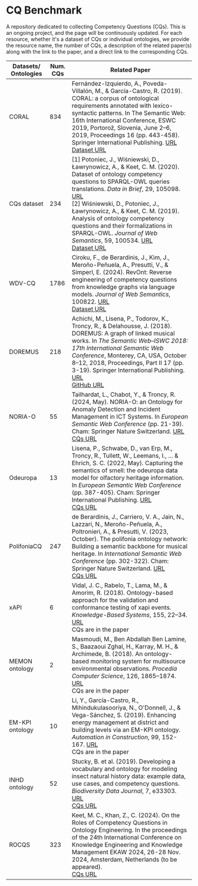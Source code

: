 # CQ Benchmark

A repository dedicated to collecting Competency Questions (CQs). This is an ongoing project, and the page will be continuously updated. For each resource, whether it's a dataset of CQs or individual ontologies, we provide the resource name, the number of CQs, a description of the related paper(s) along with the link to the paper, and a direct link to the corresponding CQs.

| Datasets/ Ontologies | Num. CQs | Related Paper |
|----------------------|----------|--------------------------------------------------------------------------------------------------------------------------------------------------------------------------------------------------------------------------------------------------------------------------------------------------|
| CORAL                | 834      | Fernández-Izquierdo, A., Poveda-Villalón, M., & García-Castro, R. (2019). CORAL: a corpus of ontological requirements annotated with lexico-syntactic patterns. In The Semantic Web: 16th International Conference, ESWC 2019, Portorož, Slovenia, June 2–6, 2019, Proceedings 16 (pp. 443-458). Springer International Publishing. [URL](https://link.springer.com/chapter/10.1007/978-3-030-21348-0_29) <br> [Dataset URL](https://zenodo.org/records/4432491) |
| CQs dataset          | 234      | [1] Potoniec, J., Wiśniewski, D., Ławrynowicz, A., & Keet, C. M. (2020). Dataset of ontology competency questions to SPARQL-OWL queries translations. *Data in Brief*, 29, 105098. [URL](https://www.sciencedirect.com/science/article/pii/S2352340919314544?via%3Dihub) <br> [2] Wiśniewski, D., Potoniec, J., Ławrynowicz, A., & Keet, C. M. (2019). Analysis of ontology competency questions and their formalizations in SPARQL-OWL. *Journal of Web Semantics*, 59, 100534. [URL](https://www.sciencedirect.com/science/article/pii/S1570826819300617) <br> [Dataset URL](https://github.com/CQ2SPARQLOWL/Dataset) |
| WDV-CQ               | 1786     | Ciroku, F., de Berardinis, J., Kim, J., Meroño-Peñuela, A., Presutti, V., & Simperl, E. (2024). RevOnt: Reverse engineering of competency questions from knowledge graphs via language models. *Journal of Web Semantics*, 100822. [URL](https://www.sciencedirect.com/science/article/pii/S1570826824000088#fn34) <br> [Dataset URL](https://zenodo.org/records/10370725) |
| DOREMUS              | 218      | Achichi, M., Lisena, P., Todorov, K., Troncy, R., & Delahousse, J. (2018). DOREMUS: A graph of linked musical works. In *The Semantic Web–ISWC 2018: 17th International Semantic Web Conference*, Monterey, CA, USA, October 8–12, 2018, Proceedings, Part II 17 (pp. 3-19). Springer International Publishing. [URL](https://link.springer.com/chapter/10.1007/978-3-030-00668-6_1) <br> [GitHub URL](https://github.com/DOREMUS-ANR/doremus-ontology) |
| NORIA-O              | 55       | Tailhardat, L., Chabot, Y., & Troncy, R. (2024, May). NORIA-O: an Ontology for Anomaly Detection and Incident Management in ICT Systems. In *European Semantic Web Conference* (pp. 21-39). Cham: Springer Nature Switzerland. [URL](https://dl.acm.org/doi/abs/10.1007/978-3-031-60635-9_2) <br> [CQs URL](https://github.com/Orange-OpenSource/noria-ontology/tree/master/cqs) |
| Odeuropa             | 13       | Lisena, P., Schwabe, D., van Erp, M., Troncy, R., Tullett, W., Leemans, I., ... & Ehrich, S. C. (2022, May). Capturing the semantics of smell: the odeuropa data model for olfactory heritage information. In *European Semantic Web Conference* (pp. 387-405). Cham: Springer International Publishing. [URL](https://link.springer.com/chapter/10.1007/978-3-030-00668-6_1) <br> [CQs URL](https://github.com/Odeuropa/ontology/tree/master/competency_questions) |
| PolifoniaCQ          | 247      | de Berardinis, J., Carriero, V. A., Jain, N., Lazzari, N., Meroño-Peñuela, A., Poltronieri, A., & Presutti, V. (2023, October). The polifonia ontology network: Building a semantic backbone for musical heritage. In *International Semantic Web Conference* (pp. 302-322). Cham: Springer Nature Switzerland. [URL](https://link.springer.com/chapter/10.1007/978-3-031-47243-5_17) <br> [CQs URL](https://github.com/polifonia-project/polifoniacq-dataset/tree/main/data) |
| xAPI                 | 6        | Vidal, J. C., Rabelo, T., Lama, M., & Amorim, R. (2018). Ontology-based approach for the validation and conformance testing of xapi events. *Knowledge-Based Systems*, 155, 22–34. [URL](https://www.sciencedirect.com/science/article/pii/S0950705118302065) <br> CQs are in the paper |
| MEMON ontology       | 2        | Masmoudi, M., Ben Abdallah Ben Lamine, S., Baazaoui Zghal, H., Karray, M. H., & Archimede, B. (2018). An ontology-based monitoring system for multisource environmental observations. *Procedia Computer Science*, 126, 1865–1874. [URL](https://www.sciencedirect.com/science/article/pii/S1877050918313541) <br> CQs are in the paper |
| EM-KPI ontology      | 10       | Li, Y., García-Castro, R., Mihindukulasooriya, N., O'Donnell, J., & Vega-Sánchez, S. (2019). Enhancing energy management at district and building levels via an EM-KPI ontology. *Automation in Construction*, 99, 152-167. [URL](https://www.sciencedirect.com/science/article/pii/S0926580517309494) <br> CQs are in the paper |
| INHD ontology        | 52       | Stucky, B. et al. (2019). Developing a vocabulary and ontology for modeling insect natural history data: example data, use cases, and competency questions. *Biodiversity Data Journal*, 7, e33303. [URL](https://bdj.pensoft.net/article/33303/element/5/4994468) <br> [CQs URL](https://gitlab.com/stuckyb/inhd_ontology/tree/master/example_data) |
| ROCQS                | 323      | Keet, M. C., Khan, Z., C. (2024). On the Roles of Competency Questions in Ontology Engineering. In the proceedings of the 24th International Conference on Knowledge Engineering and Knowledge Management EKAW 2024, 26-28 Nov. 2024, Amsterdam, Netherlands (to be appeared). <br> [CQs URL](http://www.meteck.org/files/ROCQS/ROCQS.htm) |
